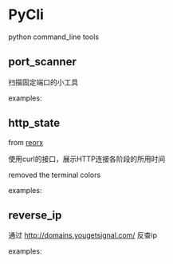 # PyCli

python command_line tools

## port_scanner

扫描固定端口的小工具

examples:
![]()

## http_state

from [reorx](https://raw.githubusercontent.com/reorx/httpstat/master/httpstat.py)

使用curl的接口，展示HTTP连接各阶段的所用时间

removed the terminal colors

examples:
![]()

## reverse_ip

通过 http://domains.yougetsignal.com/ 反查ip

examples:
![]()

## 